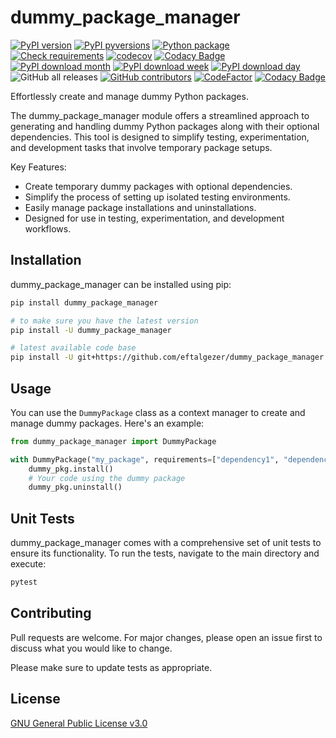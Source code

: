 # dummy_package_manager
[![PyPI version](https://badge.fury.io/py/dummy_package_manager.svg)](https://badge.fury.io/py/dummy_package_manager)
[![PyPI pyversions](https://img.shields.io/pypi/pyversions/dummy_package_manager.svg)](https://pypi.python.org/pypi/dummy_package_manager/)
[![Python package](https://github.com/eftalgezer/dummy_package_manager/actions/workflows/python-package.yml/badge.svg)](https://github.com/eftalgezer/dummy_package_manager/actions/workflows/python-package.yml)
[![Check requirements](https://github.com/eftalgezer/dummy_package_manager/actions/workflows/check_requirements/yml/badge.svg)](https://github.com/eftalgezer/dummy_package_manager/actions/workflows/check_requirements.yml)
[![codecov](https://codecov.io/gh/eftalgezer/dummy_package_manager/branch/main/graph/badge.svg?token=Q9TJFIN1U1)](https://codecov.io/gh/eftalgezer/dummy_package_manager)
[![Codacy Badge](https://app.codacy.com/project/badge/Coverage/36a170ba82d644bd936095d60b097572)](https://app.codacy.com/gh/eftalgezer/dummy_package_manager/dashboard?utm_source=gh&utm_medium=referral&utm_content=&utm_campaign=Badge_coverage)
[![PyPI download month](https://img.shields.io/pypi/dm/dummy_package_manager.svg)](https://pypi.python.org/pypi/dummy_package_manager/)
[![PyPI download week](https://img.shields.io/pypi/dw/dummy_package_manager.svg)](https://pypi.python.org/pypi/dummy_package_manager/)
[![PyPI download day](https://img.shields.io/pypi/dd/dummy_package_manager.svg)](https://pypi.python.org/pypi/dummy_package_manager/)
![GitHub all releases](https://img.shields.io/github/downloads/eftalgezer/dummy_package_manager/total?style=flat)
[![GitHub contributors](https://img.shields.io/github/contributors/eftalgezer/dummy_package_manager.svg)](https://github.com/eftalgezer/dummy_package_manager/graphs/contributors/)
[![CodeFactor](https://www.codefactor.io/repository/github/eftalgezer/dummy_package_manager/badge)](https://www.codefactor.io/repository/github/eftalgezer/dummy_package_manager)
[![Codacy Badge](https://app.codacy.com/project/badge/Grade/36a170ba82d644bd936095d60b097572)](https://app.codacy.com/gh/eftalgezer/dummy_package_manager/dashboard?utm_source=gh&utm_medium=referral&utm_content=&utm_campaign=Badge_grade)

Effortlessly create and manage dummy Python packages.

The dummy_package_manager module offers a streamlined approach to generating
and handling dummy Python packages along with their optional dependencies.
This tool is designed to simplify testing, experimentation, and development
tasks that involve temporary package setups.

Key Features:
- Create temporary dummy packages with optional dependencies.
- Simplify the process of setting up isolated testing environments.
- Easily manage package installations and uninstallations.
- Designed for use in testing, experimentation, and development workflows.

## Installation

dummy_package_manager can be installed using pip:

```bash
pip install dummy_package_manager

# to make sure you have the latest version
pip install -U dummy_package_manager

# latest available code base
pip install -U git+https://github.com/eftalgezer/dummy_package_manager.git
```

## Usage

You can use the `DummyPackage` class as a context manager to create and manage dummy packages. Here's an example:

```python
from dummy_package_manager import DummyPackage

with DummyPackage("my_package", requirements=["dependency1", "dependency2"]) as dummy_pkg:
    dummy_pkg.install()
    # Your code using the dummy package
    dummy_pkg.uninstall()
```

## Unit Tests

dummy_package_manager comes with a comprehensive set of unit tests to ensure its functionality. To run the tests, navigate to the main directory and execute:

```bash
pytest
```

## Contributing
Pull requests are welcome. For major changes, please open an issue first to discuss what you would like to change.

Please make sure to update tests as appropriate.

## License
[GNU General Public License v3.0](https://github.com/eftalgezer/dummy_package_manager/blob/master/LICENSE) 
